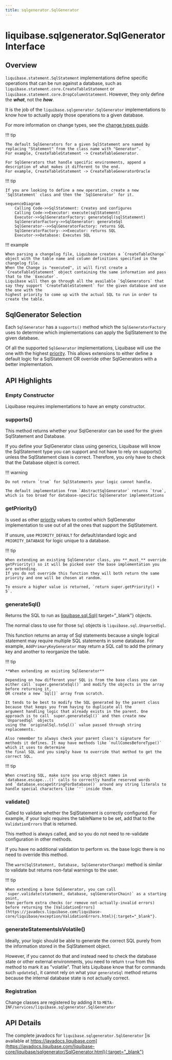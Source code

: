```yaml
---
title: sqlgenerator.SqlGenerator
---
```


# liquibase.sqlgenerator.SqlGenerator Interface

## Overview

`liquibase.statement.SqlStatement` implementations define specific operations that can be run against a database, such as 
`liquibase.statement.core.CreateTableStatement` or `liquibase.statement.core.DropColumnStatement`. 
However, they only define the **_what_**, not the **_how_**. 

It is the job of the `liquibase.sqlgenerator.SqlGenerator` implementations to know how to actually apply those operations to a given database.

For more information on change types, see the [change types guide](../../../code/api/change-change.md).

!!! tip

    The default SqlGenerators for a given SqlStatement are named by replacing "Statement" from the class name with "Generator".
    For example, CreateTableStatement -> CreateTableGenerator.

    For SqlGenerators that handle specific environments, append a description of what makes it different to the end.
    For example, CreateTableStatement -> CreateTableGeneratorOracle

!!! tip

    If you are looking to define a new operation, create a new `SqlStatement` class and then the `SqlGenerator` for it.

```mermaid
sequenceDiagram
    Calling Code->>SqlStatement: Creates and configures
    Calling Code->>Executor: execute(sqlStatement)
    Executor->>SqlGeneratorFactory: generateSql(sqlStatement)
    SqlGeneratorFactory->>SqlGenerator: generateSql
    SqlGenerator-->>SqlGeneratorFactory: returns SQL
    SqlGeneratorFactory-->>Executor: returns SQL
    Executor->>Database: Executes SQL
```

!!! example

    When parsing a changelog file, Liquibase creates a `CreateTableChange` object with the table name and column definitions specified in the changelog file.
    When the Change is "executed", it will first create a `CreateTableStatement` object containing the same information and pass that to the `Executor`. 
    Liquibase will then go through all the available `SqlGenerators` that say they support `CreateTableStatement` for the given database and use the one with the
    highest priority to come up with the actual SQL to run in order to create the table.


## SqlGenerator Selection

Each `SqlGenerator` has a `supports()` method which the `SqlGeneratorFactory` uses to determine which implementations can apply the SqlStatement to the given database.

Of all the supported `SqlGenerator` implementations, Liquibase will use the one with the highest [priority](../../extension-references/priority.md).
This allows extensions to either define a default logic for a SqlStatement OR override other SqlGenerators with a better implementation.

## API Highlights

### Empty Constructor

Liquibase requires implementations to have an empty constructor.

### supports()

This method returns whether your SqlGenerator can be used for the given SqlStatement and Database.

If you define your SqlGenerator class using generics, Liquibase will know the SqlStatement type you can support and not have to rely on supports() unless the SqlStatement class is correct.
Therefore, you only have to check that the Database object is correct.

!!! warning

    Do not return `true` for SqlStatements your logic cannot handle. 

    The default implementation from `AbstractSqlGenerator` returns `true`, which is too broad for database-specific SqlGenerator implementations

### getPriority()

Is used as other [priority](../../extension-references/priority.md) values to control which SqlGenerator implementation to use out of all the ones that support the SqlStatement.

If unsure, use `PRIORITY_DEFAULT` for default/standard logic and `PRIORITY_DATABASE` for logic unique to a database.

!!! tip

    When extending an existing SqlGenerator class, you **_must_** override getPriority() so it will be picked over the base implementation you are extending. 
    If you do not override this function they will both return the same priority and one will be chosen at random.

    To ensure a higher value is returned, `return super.getPriority() + 5`.

### generateSql()

Returns the SQL to run as [liquibase.sql.Sql](https://javadocs.liquibase.com/liquibase-core/liquibase/sql/Sql.html){:target="_blank"} objects.

The normal class to use for those `Sql` objects is `liquibase.sql.UnparsedSql`.

This function returns an array of Sql statements because a single logical statement may require multiple SQL statements in some database.
For example, `AddPrimaryKeyGenerator` may return a SQL call to add the primary key and another to reorganize the table.

!!! tip

    **When extending an existing SqlGenerator**

    Depending on how different your SQL is from the base class you can either call `super.generateSql()` and modify the objects in the array before returning it, 
    OR create a new `Sql[]` array from scratch. 

    It tends to be best to modify the SQL generated by the parent class because that keeps you from having to duplicate all the
    argument handling logic that already exists in the parent. One approach is to call `super.generateSql()` and then create new `UnparsedSql` objects 
    using the `originalSql.toSql()` value passed through string replacements. 

    Also remember to always check your parent class's signature for methods it defines. It may have methods like `nullComesBeforeType()` which it uses to determine
    the final SQL and you simply have to override that method to get the correct SQL.

!!! tip

    When creating SQL, make sure you wrap object names in `database.escape...()` calls to correctly handle reserved words 
    and `database.escapeStringForDatabase()` around any string literals to handle special characters like `'` inside them.  

### validate()

Called to validate whether the SqlStatement is correctly configured. For example, if your logic requires the tableName to be set, add that to the `ValidationErrors` that is returned.

This method is always called, and so you do not need to re-validate configuration in other methods.

If you have no additional validation to perform vs. the base logic there is no need to override this method.

The `warn(SqlStatement, Database, SqlGeneratorChange)` method is similar to validate but returns non-fatal warnings to the user.

!!! tip

    When extending a base SqlGenerator, you can call `super.validate(statement, database, sqlGeneratorChain)` as a starting point, 
    then perform extra checks (or remove not-actually-invalid errors) before returning the [ValidationErrors](https://javadocs.liquibase.com/liquibase-core/liquibase/exception/ValidationErrors.html){:target="_blank"}.

### generateStatementsIsVolatile()

Ideally, your logic should be able to generate the correct SQL purely from the information stored in the SqlStatement object.

However, if you cannot do that and instead need to check the database state or other external environments, you need to return `true` from this method to mark it as "volatile".
That lets Liquibase know that for commands such `updateSql`, it cannot rely on what your `generateSql` method returns because the internal database state is not actually correct.


### Registration

Change classes are registered by adding it to `META-INF/services/liquibase.sqlgenerator.SqlGenerator`

## API Details

The complete javadocs for `liquibase.sqlgenerator.SqlGenerator` [is available at https://javadocs.liquibase.com](https://javadocs.liquibase.com/liquibase-core/liquibase/sqlgenerator/SqlGenerator.html){:target="_blank"}
